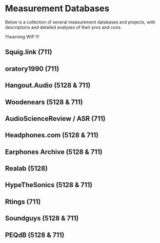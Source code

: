 # Measurement Databases

Below is a collection of several measurement databases and projects, with descriptions and detailed analyses of their pros and cons.

!!!warning 
WIP
!!!

## Squig.link (711)
## oratory1990 (711)
## Hangout.Audio (5128 & 711)
## Woodenears (5128 & 711)
## AudioScienceReview / ASR (711)
## Headphones.com (5128 & 711)
## Earphones Archive (5128 & 711)
## Realab (5128)
## HypeTheSonics (5128 & 711)
## Rtings (711)
## Soundguys (5128 & 711)
## PEQdB (5128 & 711)
